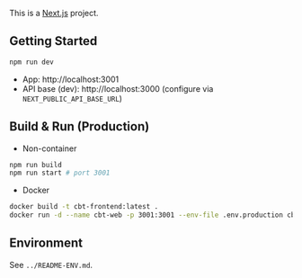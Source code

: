 This is a [Next.js](https://nextjs.org) project.

## Getting Started

```bash
npm run dev
```
- App: http://localhost:3001
- API base (dev): http://localhost:3000 (configure via `NEXT_PUBLIC_API_BASE_URL`)

## Build & Run (Production)
- Non-container
```bash
npm run build
npm run start # port 3001
```
- Docker
```bash
docker build -t cbt-frontend:latest .
docker run -d --name cbt-web -p 3001:3001 --env-file .env.production cbt-frontend:latest
```

## Environment
See `../README-ENV.md`.
